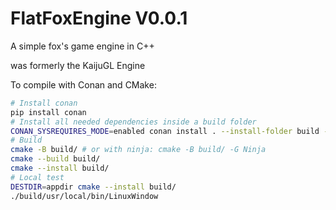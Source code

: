 # FlatFoxEngine V0.0.1
A simple fox's game engine in C++

was formerly the KaijuGL Engine

To compile with Conan and CMake:

```bash
# Install conan
pip install conan
# Install all needed dependencies inside a build folder
CONAN_SYSREQUIRES_MODE=enabled conan install . --install-folder build --build missing
# Build
cmake -B build/ # or with ninja: cmake -B build/ -G Ninja
cmake --build build/
cmake --install build/
# Local test
DESTDIR=appdir cmake --install build/
./build/usr/local/bin/LinuxWindow
```
